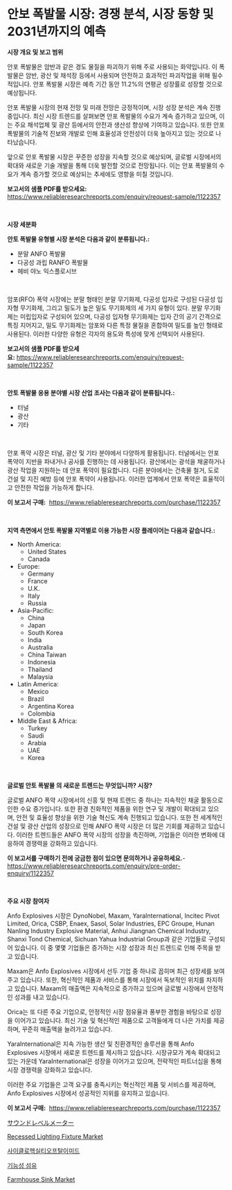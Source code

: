 <p><h1>안보 폭발물 시장: 경쟁 분석, 시장 동향 및 2031년까지의 예측</h1></p><p><strong>시장 개요 및 보고 범위</strong></p>
<p><p>안포 폭발물은 암반과 같은 경도 물질을 파괴하기 위해 주로 사용되는 화약입니다. 이 폭발물은 암반, 광산 및 채석장 등에서 사용되며 안전하고 효과적인 파괴작업을 위해 필수적입니다. 안포 폭발물 시장은 예측 기간 동안 11.2%의 연평균 성장률로 성장할 것으로 예상됩니다. </p><p>안포 폭발물 시장의 현재 전망 및 미래 전망은 긍정적이며, 시장 성장 분석은 계속 진행 중입니다. 최신 시장 트렌드를 살펴보면 안포 폭발물의 수요가 계속 증가하고 있으며, 이는 주요 채석업체 및 광산 등에서의 안전과 생산성 향상에 기여하고 있습니다. 또한 안포 폭발물의 기술적 진보와 개발로 인해 효율성과 안전성이 더욱 높아지고 있는 것으로 나타났습니다.</p><p>앞으로 안포 폭발물 시장은 꾸준한 성장을 지속할 것으로 예상되며, 글로벌 시장에서의 확대와 새로운 기술 개발을 통해 더욱 발전할 것으로 전망됩니다. 이는 안포 폭발물의 수요가 계속 증가할 것으로 예상되는 추세에도 영향을 미칠 것입니다.</p></p>
<p><strong>보고서의 샘플 PDF를 받으세요:</strong> <a href="https://www.reliableresearchreports.com/enquiry/request-sample/1122357">https://www.reliableresearchreports.com/enquiry/request-sample/1122357</a></p>
<p>&nbsp;</p>
<p><strong>시장 세분화</strong></p>
<p><strong>안토 폭발물 유형별 시장 분석은 다음과 같이 분류됩니다.:</strong></p>
<p><ul><li>분말 ANFO 폭발물</li><li>다공성 과립 RANFO 폭발물</li><li>헤비 야노 익스플로시브</li></ul></p>
<p>&nbsp;</p>
<p><p>암포(RFO) 폭약 시장에는 분말 형태인 분말 무기화제, 다공성 입자로 구성된 다공성 입자형 무기화제, 그리고 밀도가 높은 밀도 무기화제의 세 가지 유형이 있다. 분말 무기화제는 미립입자로 구성되어 있으며, 다공성 입자형 무기화제는 입자 간의 공기 간격으로 특징 지어지고, 밀도 무기화제는 암포와 다른 특정 물질을 혼합하여 밀도를 높인 형태로 사용된다. 이러한 다양한 유형은 각자의 용도와 특성에 맞게 선택되어 사용된다.</p></p>
<p><strong>보고서의 샘플 PDF를 받으세요:</strong>&nbsp;<a href="https://www.reliableresearchreports.com/enquiry/request-sample/1122357">https://www.reliableresearchreports.com/enquiry/request-sample/1122357</a></p>
<p>&nbsp;</p>
<p><strong> 안토 폭발물 응용 분야별 시장 산업 조사는 다음과 같이 분류됩니다.:</strong></p>
<p><ul><li>터널</li><li>광산</li><li>기타</li></ul></p>
<p>&nbsp;</p>
<p><p>안포 폭약 시장은 터널, 광산 및 기타 분야에서 다양하게 활용됩니다. 터널에서는 안포 폭약이 지반을 파내거나 공사를 진행하는 데 사용됩니다. 광산에서는 광석을 채굴하거나 광산 작업을 지원하는 데 안포 폭약이 필요합니다. 다른 분야에서는 건축물 철거, 도로 건설 및 지진 예방 등에 안포 폭약이 사용됩니다. 이러한 업계에서 안포 폭약은 효율적이고 안전한 작업을 가능하게 합니다.</p></p>
<p><strong>이 보고서 구매:</strong>&nbsp; <a href="https://www.reliableresearchreports.com/purchase/1122357">https://www.reliableresearchreports.com/purchase/1122357</a></p>
<p>&nbsp;</p>
<p><strong>지역 측면에서 안토 폭발물 지역별로 이용 가능한 시장 플레이어는 다음과 같습니다.:</strong></p>
<p><ul>
    <li>
        North America:
        <ul>
            <li>United States</li>
            <li>Canada</li>
        </ul>
    </li>
    <li>
        Europe:
        <ul>
            <li>Germany</li>
            <li>France</li>
            <li>U.K.</li>
            <li>Italy</li>
            <li>Russia</li>
        </ul>
    </li>
    <li>
        Asia-Pacific:
        <ul>
            <li>China</li>
            <li>Japan</li>
            <li>South Korea</li>
            <li>India</li>
            <li>Australia</li>
            <li>China Taiwan</li>
            <li>Indonesia</li>
            <li>Thailand</li>
            <li>Malaysia</li>
        </ul>
    </li>
    <li>
        Latin America:
        <ul>
            <li>Mexico</li>
            <li>Brazil</li>
            <li>Argentina Korea</li>
            <li>Colombia</li>
        </ul>
    </li>
    <li>
        Middle East & Africa:
        <ul>
            <li>Turkey</li>
            <li>Saudi</li>
            <li>Arabia</li>
            <li>UAE</li>
            <li>Korea</li>
        </ul>
    </li>
    </ul></p>
<p>&nbsp;</p>
<p><strong>글로벌 안토 폭발물 의 새로운 트렌드는 무엇입니까? 시장?</strong></p>
<p><p>글로벌 ANFO 폭약 시장에서의 신흥 및 현재 트렌드 중 하나는 지속적인 채굴 활동으로 인한 수요 증가입니다. 또한 환경 친화적인 제품을 위한 연구 및 개발이 확대되고 있으며, 안전 및 효율성 향상을 위한 기술 혁신도 계속 진행되고 있습니다. 또한 전 세계적인 건설 및 광산 산업의 성장으로 인해 ANFO 폭약 시장은 더 많은 기회를 제공하고 있습니다. 이러한 트렌드들은 ANFO 폭약 시장의 성장을 촉진하며, 기업들은 이러한 변화에 대응하여 경쟁력을 강화하고 있습니다.</p></p>
<p><strong>이 보고서를 구매하기 전에 궁금한 점이 있으면 문의하거나 공유하세요.</strong>- <a href="https://www.reliableresearchreports.com/enquiry/pre-order-enquiry/1122357">https://www.reliableresearchreports.com/enquiry/pre-order-enquiry/1122357</a></p>
<p>&nbsp;</p>
<p><strong>주요 시장 참여자</strong></p>
<p><p>Anfo Explosives 시장은 DynoNobel, Maxam, YaraInternational, Incitec Pivot Limited, Orica, CSBP, Enaex, Sasol, Solar Industries, EPC Groupe, Hunan Nanling Industry Explosive Material, Anhui Jiangnan Chemical Industry, Shanxi Tond Chemical, Sichuan Yahua Industrial Group과 같은 기업들로 구성되어 있습니다. 이 중 몇몇 기업들은 증가하는 시장 성장과 최신 트렌드로 인해 주목을 받고 있습니다.</p><p>Maxam은 Anfo Explosives 시장에서 선두 기업 중 하나로 꼽히며 최근 성장세를 보여주고 있습니다. 또한, 혁신적인 제품과 서비스를 통해 시장에서 독보적인 위치를 차지하고 있습니다. Maxam의 매출액은 지속적으로 증가하고 있으며 글로벌 시장에서 안정적인 성과를 내고 있습니다.</p><p>Orica는 또 다른 주요 기업으로, 안정적인 시장 점유율과 풍부한 경험을 바탕으로 성장을 이어가고 있습니다. 최신 기술 및 혁신적인 제품으로 고객들에게 더 나은 가치를 제공하며, 꾸준히 매출액을 늘려가고 있습니다.</p><p>YaraInternational은 지속 가능한 생산 및 친환경적인 솔루션을 통해 Anfo Explosives 시장에서 새로운 트렌드를 제시하고 있습니다. 시장규모가 계속 확대되고 있는 가운데 YaraInternational은 성장을 이어가고 있으며, 전략적인 파트너십을 통해 시장 경쟁력을 강화하고 있습니다.</p><p>이러한 주요 기업들은 고객 요구를 충족시키는 혁신적인 제품 및 서비스를 제공하며, Anfo Explosives 시장에서 성공적인 지위를 유지하고 있습니다.</p></p>
<p><strong>이 보고서 구매:</strong>&nbsp;&nbsp;<a href="https://www.reliableresearchreports.com/purchase/1122357">https://www.reliableresearchreports.com/purchase/1122357</a></p>
<p><p><a href="https://github.com/cnnriuez22368/Market-Research-Report-List-1/blob/main/30605193987.md">サウンドレベルメーター</a></p><p><a href="https://github.com/bmorecock/Market-Research-Report-List-2/blob/main/recessed-lighting-fixture-market.md">Recessed Lighting Fixture Market</a></p><p><a href="https://github.com/vs10l4sfg5c/Market-Research-Report-List-1/blob/main/33858663572.md">사이클로헥실티오프탈이미드</a></p><p><a href="https://github.com/crfsywufhm81415/Market-Research-Report-List-1/blob/main/71089853573.md">기능성 섬유</a></p><p><a href="https://github.com/Krish2023na/Market-Research-Report-List-3/blob/main/farmhouse-sink-market.md">Farmhouse Sink Market</a></p></p>
